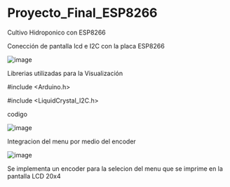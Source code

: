 # Proyecto_Final_ESP8266
Cultivo Hidroponico con ESP8266

Conección  de pantalla lcd e I2C con la placa ESP8266

![image](https://user-images.githubusercontent.com/82006043/217104121-40c075ec-d1b5-40aa-b712-c70124172aa9.png)

Librerias utilizadas para la Visualización

#include <Arduino.h>

#include <LiquidCrystal_I2C.h>

codigo 

![image](https://user-images.githubusercontent.com/82006043/217104452-c096aa0b-2644-48ee-9449-4c1db22b7385.png)


Integracion del menu por medio del encoder 

![image](https://user-images.githubusercontent.com/82006043/218502063-f2fdf95d-f7b3-481d-9429-c34b3fca2477.png)

Se implementa un encoder para la selecion del menu que se imprime en la pantalla LCD 20x4 
